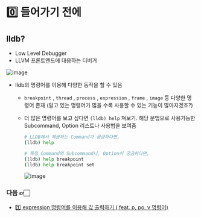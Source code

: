 # 0️⃣ 들어가기 전에

## lldb?

  - Low Level Debugger
  - LLVM 프론트엔드에 대응하는 디버거

  ![image](https://user-images.githubusercontent.com/20410193/133586643-5b73bfef-3acb-4ac0-9795-02fdb8829fad.png)

- lldb의 명령어를 이용해 다양한 동작을 할 수 있음

  - `breakpoint` , `thread` , `process` , `expression` , `frame` , `image` 등 다양한 명령어 존재 (알고 있는 명령어가 많을 수록 사용할 수 있는 기능이 많아지겠죠?)

  - 더 많은 명령어를 보고 싶다면 `(lldb) help` 쳐보기. 해당 문법으로 사용가능한 Subcommand, Option 리스트나 사용법을 보여줌

    ```sh
    # LLDB에서 제공하는 Command가 궁금하다면,
    (lldb) help
    
    # 특정 Command의 Subcommand나, Option이 궁금하다면,
    (lldb) help breakpoint
    (lldb) help breakpoint set
    ```

    ![image](https://user-images.githubusercontent.com/20410193/133586695-ce1b4431-1fab-41b7-b0be-6fe25638d5fa.png)


### 다음 👉🏻
- [1️⃣ expression 명령어를 이용해 값 출력하기 ( feat. p, po, v 명령어)](https://github.com/sujinnaljin/Improving_Productivity/blob/main/contents/printUsingExpression.md)
